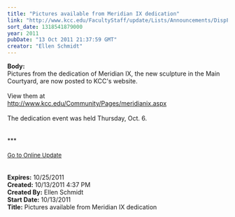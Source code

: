 ```yaml
---
title: "Pictures available from Meridian IX dedication"
link: "http://www.kcc.edu/FacultyStaff/update/Lists/Announcements/DispForm.aspx?ID=481"
sort_date: 1318541879000
year: 2011
pubDate: "13 Oct 2011 21:37:59 GMT"
creator: "Ellen Schmidt"
---
```


<div><b>Body:</b> <div class="ExternalClass55662244EC9A45B78C44B8743470C62C"><div>
<div>Pictures from the dedication of Meridian IX, the new sculpture in the Main Courtyard, are now posted to KCC's website.</div>
<div> </div>
<div>View them at </div>
<div><a href="/Community/arts/Pages/meridianix-dedication.aspx">http://www.kcc.edu/Community/Pages/meridianix.aspx</a></div>
<div> </div>
<div>The dedication event was held Thursday, Oct. 6.</div>
<div> </div>
<div> </div>
<div>
<div>
<div>***</div>
<div> </div>
<div>
<div><font size="2"><a href="/FacultyStaff/update/Pages/dailyupdate.aspx">Go to Online Update</a></font></div>
<div><font size="2"></font> </div>
<div> </div></div></div></div></div></div></div>
<div><b>Expires:</b> 10/25/2011</div>
<div><b>Created:</b> 10/13/2011 4:37 PM</div>
<div><b>Created By:</b> Ellen Schmidt</div>
<div><b>Start Date:</b> 10/13/2011</div>
<div><b>Title:</b> Pictures available from Meridian IX dedication</div>
